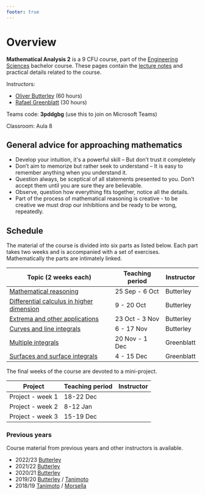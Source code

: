 ```yaml
---
footer: true
---
```


# Overview

**Mathematical Analysis 2** is a 9 CFU course, part of the [Engineering Sciences](https://engineering-sciences.uniroma2.it/) bachelor course.
These pages contain the [lecture notes](/pages/part1.md) and practical details related to the course.

Instructors:

- [Oliver Butterley](https://www.mat.uniroma2.it/butterley/) (60 hours)
- [Rafael Greenblatt](https://www.mat.uniroma2.it/~greenblatt/) (30 hours)

Teams code: **3pddgbg** (use this to join on Microsoft Teams)

Classroom: Aula 8

## General advice for approaching mathematics

- Develop your intuition, it's a powerful skill – But don’t trust it completely
- Don’t aim to memorize but rather seek to understand – It is easy to remember anything when you understand it.
- Question always, be sceptical of all statements presented to you. Don’t
  accept them until you are sure they are believable.
- Observe, question how everything fits together, notice all the details.
- Part of the process of mathematical reasoning is creative - to be creative we must drop our inhibitions and be ready to be wrong, repeatedly.

## Schedule

The material of the course is divided into six parts as listed below. Each part takes two weeks and is accompanied with a set of exercises. Mathematically the parts are intimately linked.

| Topic (2 weeks each)                                         | Teaching period | Instructor |
| ------------------------------------------------------------ | --------------- | ---------- |
| [Mathematical reasoning](/pages/part1.md)                    | 25 Sep - 6 Oct  | Butterley  |
| [Differential calculus in higher dimension](/pages/part2.md) | 9 - 20 Oct      | Butterley  |
| [Extrema and other applications](/pages/part3.md)            | 23 Oct - 3 Nov  | Butterley  |
| [Curves and line integrals](/pages/part4.md)                 | 6 - 17 Nov      | Butterley  |
| [Multiple integrals](/pages/part5.md)                        | 20 Nov - 1 Dec  | Greenblatt |
| [Surfaces and surface integrals](/pages/part6.md)            | 4 - 15 Dec      | Greenblatt |

The final weeks of the course are devoted to a mini-project.

| Project          | Teaching period | Instructor |
| ---------------- | --------------- | ---------- |
| Project - week 1 | 18-22 Dec       |            |
| Project - week 2 | 8-12 Jan        |            |
| Project - week 3 | 15-19 Dec       |            |

### Previous years

Course material from previous years and other instructors is available.

- 2022/23 [Butterley](https://www.mat.uniroma2.it/butterley/archive/2022/MA2/)
- 2021/22 [Butterley](https://www.mat.uniroma2.it/butterley/archive/2021/MA2/)
- 2020/21 [Butterley](https://www.mat.uniroma2.it/butterley/archive/2020/MA2/)
- 2019/20 [Butterley](https://www.mat.uniroma2.it/butterley/archive/2019/MA2/) / [Tanimoto](http://www.mat.uniroma2.it/~tanimoto/teaching/2019MA2/2019MA2.html)
- 2018/19 [Tanimoto](http://www.mat.uniroma2.it/~tanimoto/teaching/2018MA2/2018MA2.html) / [Morsella](http://www.mat.uniroma2.it/~morsella/didattica/2018-19/didattica.html)
